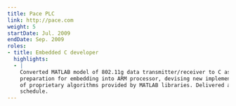 ```yaml
---
title: Pace PLC
link: http://pace.com
weight: 5
startDate: Jul. 2009
endDate: Sep. 2009
roles:
- title: Embedded C developer
  highlights:
  - |
    Converted MATLAB model of 802.11g data transmitter/receiver to C as
    preparation for embedding into ARM processor, devising new implementations
    of proprietary algorithms provided by MATLAB libraries. Delivered ahead of
    schedule.
---
```

